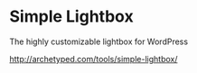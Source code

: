 Simple Lightbox
===============

The highly customizable lightbox for WordPress

http://archetyped.com/tools/simple-lightbox/
